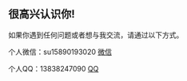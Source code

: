 ## 很高兴认识你!

如果你遇到任何问题或者想与我交流，请通过以下方式。

个人微信：su15890193020
[微信](/wechart.jpg)

个人QQ：13838247090
[QQ](/qq.jpg)

